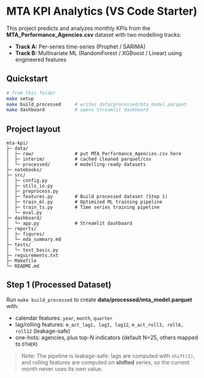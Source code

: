 # MTA KPI Analytics (VS Code Starter)

This project predicts and analyzes monthly KPIs from the **MTA_Performance_Agencies.csv** dataset with two modelling tracks:
- **Track A:** Per-series time-series (Prophet / SARIMA)
- **Track B:** Multivariate ML (RandomForest / XGBoost / Linear) using engineered features

## Quickstart

```bash
# from this folder
make setup
make build_processed     # writes data/processed/mta_model.parquet
make dashboard           # opens Streamlit dashboard
```

## Project layout

```
mta-kpi/
├─ data/
│  ├─ raw/               # put MTA_Performance_Agencies.csv here
│  ├─ interim/           # cached cleaned parquet/csv
│  └─ processed/         # modelling-ready datasets
├─ notebooks/
├─ src/
│  ├─ config.py
│  ├─ utils_io.py
│  ├─ preprocess.py
│  ├─ features.py        # Build processed dataset (Step 1)
│  ├─ train_ml.py        # Optimized ML training pipeline
│  ├─ train_ts.py        # Time series training pipeline
│  └─ eval.py
├─ dashboard/
│  └─ app.py             # Streamlit dashboard
├─ reports/
│  ├─ figures/
│  └─ eda_summary.md
├─ tests/
│  └─ test_basic.py
├─ requirements.txt
├─ Makefile
└─ README.md
```

## Step 1 (Processed Dataset)

Run `make build_processed` to create **data/processed/mta_model.parquet** with:
- calendar features: `year`, `month`, `quarter`
- lag/rolling features: `m_act_lag1, lag3, lag12`, `m_act_roll3, roll6, roll12` (leakage-safe)
- one-hots: agencies, plus top-N indicators (default N=25, others mapped to `OTHER`)

> Note: The pipeline is leakage-safe: lags are computed with `shift(1)`, and rolling features are computed on **shifted** series, so the current month never uses its own value.
